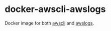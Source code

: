 # docker-awscli-awslogs

Docker image for both [awscli](https://docs.aws.amazon.com/cli/latest/reference/) and [awslogs](https://github.com/jorgebastida/awslogs).
